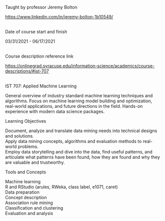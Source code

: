 Taught by professor Jeremy Bolton

https://www.linkedin.com/in/jeremy-bolton-1b10549/<br><br>

Date of course start and finish

03/31/2021 - 06/17/2021<br><br>

Course description reference link

https://onlinegrad.syracuse.edu/information-science/academics/course-descriptions/#ist-707<br><br>

IST 707: Applied Machine Learning

General overview of industry standard machine learning techniques and algorithms. Focus on machine learning model building and optimization, real-world applications, and future directions in the field. Hands-on experience with modern data science packages.

Learning Objectives

Document, analyze and translate data mining needs into technical designs and solutions.  
Apply data mining concepts, algorithms and evaluation methods to real-world problems.  
Employ data storytelling and dive into the data, find useful patterns, and articulate what patterns have been found, how they are found and why they are valuable and trustworthy.  

Tools and Concepts

Machine learning  
R and RStudio (arules, RWeka, class label, e1071, caret)  
Data preparation  
Concept description  
Association rule mining  
Classification and clustering  
Evaluation and analysis
